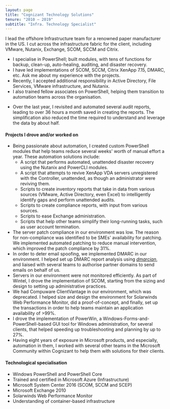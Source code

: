 ```yaml
---
layout: page
title: "Cognizant Technology Solutions"
tenure: "2010 – 2019"
subtitle: "Infra. Technology Specialist"
---
```


I lead the offshore Infrastructure team for a renowned paper manufacturer in the US. I cut across the infrastructure fabric for the client, including VMware, Nutanix, Exchange, <span class='small-caps'>SCOM</span>, <span class='small-caps'>SCCM</span> and Citrix.

- I specialise in PowerShell; built modules, with tens of functions for backup, clean-up, auto-healing, auditing, and disaster recovery.
- I have led implementations of <span class='small-caps'><span class='small-caps'>SCOM</span></span>, <span class='small-caps'>SCCM</span>, Citrix XenApp 7.15, <span class='small-caps'>DMARC</span>, etc. Ask me about my experience with the projects.
- Recently, I accepted additional responsibility in Active Directory, File Services, VMware infrastructure, and Nutanix.
- I also trained fellow associates on PowerShell, helping them transition to automation teams across the organisation.
<!--more-->
- Over the last year, I revisited and automated several audit reports, leading to over 36 hours a month saved in creating the reports. The simplification also reduced the time required to understand and leverage the data by about half.

#### Projects I drove and/or worked on

- Being passionate about automation, I created custom PowerShell modules that help teams reduce several weeks' worth of manual effort a year. These automation solutions include:
  - A script that performs automated, unattended disaster recovery using the Nutanix and PowerCLI modules.
  - A script that attempts to revive XenApp <span class='small-caps'>VDA</span> servers unregistered with the Controller, unattended, as though an administrator were reviving them.
  - Scripts to create inventory reports that take in data from various sources (VMware, Active Directory, even Excel) to intelligently identify gaps and perform unattended audits.
  - Scripts to create compliance reports, with input from various sources.
  - Scripts to ease Exchange administration.
  - Scripts that help other teams simplify their long-running tasks, such as user account termination.
- The server patch compliance in our environment was low. The reason for non-compliance was identified to be <span class='small-caps'>SME</span>s' availability for patching. We implemented automated patching to reduce manual intervention, which improved the patch compliance by 31%.
- In order to deter email spoofing, we implemented <span class='small-caps'>DMARC</span> in our environment. I helped set up <span class='small-caps'>DMARC</span> report analysis using _[dmarcian](https://dmarcian.com/)_, and liaised with several teams to authorise partner domains to send emails on behalf of us.
- Servers in our environment were not monitored efficiently. As part of Wintel, I drove the implementation of <span class='small-caps'>SCOM</span>, starting from the sizing and design to setting up administrative practices.
- We had Compuware ClientVantage in our environment, which was deprecated. I helped size and design the environment for Solarwinds Web Performance Monitor, did a proof-of-concept, and finally, set up the transactions in order to help teams maintain an application availability of >99%.
- I drove the implementation of PowerWin, a Windows-Forms-and-PowerShell-based <span class='small-caps'>GUI</span> tool for Windows administration, for several clients, that helped speeding up troubleshooting and planning by up to 27%.
- Having eight years of exposure in Microsoft products, and especially, automation in them, I worked with several other teams in the Microsoft Community within Cognizant to help them with solutions for their clients.

#### Technological specialisation

- Windows PowerShell and PowerShell Core
- Trained and certified in Microsoft Azure (Infrastructure)
- Microsoft System Center 2016 (<span class='small-caps'>SCOM</span>, <span class='small-caps'>SCCM</span> and <span class='small-caps'>SCEP</span>)
- Microsoft Exchange 2010
- Solarwinds Web Performance Monitor
- Understanding of container-based infrastructure
